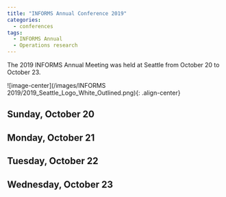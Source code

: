 ```yaml
---
title: "INFORMS Annual Conference 2019"
categories:
  - conferences
tags:
  - INFORMS Annual
  - Operations research
--- 
```


The 2019 INFORMS Annual Meeting was held at Seattle from October 20 to October 23. 

![image-center](/images/INFORMS 2019/2019_Seattle_Logo_White_Outlined.png){: .align-center}

## Sunday, October 20


## Monday, October 21


## Tuesday, October 22


## Wednesday, October 23

